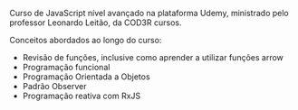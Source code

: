 Curso de JavaScript nível avançado na plataforma Udemy, ministrado pelo professor Leonardo Leitão, da COD3R cursos.

Conceitos abordados ao longo do curso:
  * Revisão de funções, inclusive como aprender a utilizar funções arrow
  * Programação funcional
  * Programação Orientada a Objetos
  * Padrão Observer
  * Programação reativa com  RxJS

